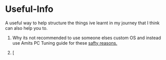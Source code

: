 # Useful-Info
A useful way to help structure the things ive learnt in my journey that I think can also help you to.

1. Why its not recommended to use someone elses custom OS and instead use Amits PC Tuning guide for these [safty reasons.](#/windows/Chatgpt-rewrite.md)

2. [















